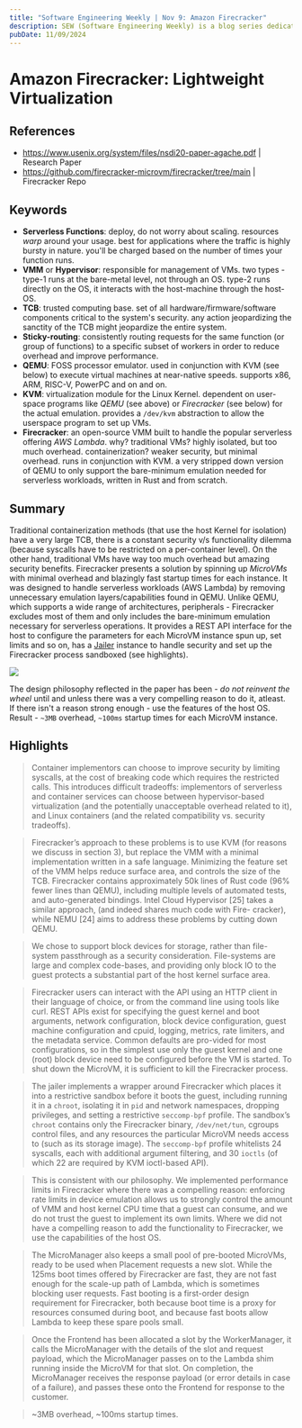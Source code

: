 ```yaml
---
title: "Software Engineering Weekly | Nov 9: Amazon Firecracker"
description: SEW (Software Engineering Weekly) is a blog series dedicated to exploring and sharing insights from the world of software engineering. Each week, I take a deep dive into a specific article, blog post, or research paper, providing a comprehensive summary and analysis. This series aims to keep myself updated on the latest trends, best practices, and innovative ideas in the field of software engineering. By documenting what I learn, I aim to keep myself accountable in the long run.
pubDate: 11/09/2024
---
```

# Amazon Firecracker: Lightweight Virtualization
## References 
- https://www.usenix.org/system/files/nsdi20-paper-agache.pdf | Research Paper
- https://github.com/firecracker-microvm/firecracker/tree/main | Firecracker Repo

## Keywords 
- **Serverless Functions**: deploy, do not worry about scaling. resources _warp_ around your usage. best for applications where the traffic is highly bursty in nature. you'll be charged based on the number of times your function runs. 
- **VMM** or **Hypervisor**:  responsible for management of VMs. two types - type-1 runs at the bare-metal level, not through an OS. type-2 runs directly on the OS, it interacts with the host-machine through the host-OS.
- **TCB**: trusted computing base. set of all hardware/firmware/software components critical to the system's security. any action jeopardizing the sanctity of the TCB might jeopardize the entire system.
- **Sticky-routing**: consistently routing requests for the same function (or group of functions) to a specific subset of workers in order to reduce overhead and improve performance.
- **QEMU**: FOSS processor emulator. used in conjunction with KVM (see below) to execute virtual machines at near-native speeds. supports x86, ARM, RISC-V, PowerPC and on and on.
- **KVM**: virtualization module for the Linux Kernel. dependent on user-space programs like _QEMU_ (see above) or _Firecracker_ (see below) for the actual emulation. provides a `/dev/kvm` abstraction to allow the userspace program to set up VMs.
- **Firecracker**: an open-source VMM built to handle the popular serverless offering _AWS Lambda_. why? traditional VMs? highly isolated, but too much overhead. containerization? weaker security, but minimal overhead. runs in conjunction with KVM. a very stripped down version of QEMU to only support the bare-minimum emulation needed for serverless workloads, written in Rust and from scratch. 

## Summary
Traditional containerization methods (that use the host Kernel for isolation) have a very large TCB, there is a constant security v/s functionality dilemma (because syscalls have to be restricted on a per-container level). On the other hand, traditional VMs have way too much overhead but amazing security benefits. Firecracker presents a solution by spinning up *MicroVMs* with minimal overhead and blazingly fast startup times for each instance. It was designed to handle serverless workloads (AWS Lambda) by removing unnecessary emulation layers/capabilities found in QEMU. Unlike QEMU, which supports a wide range of architectures, peripherals - Firecracker excludes most of them and only includes the bare-minimum emulation necessary for serverless operations. It provides a REST API interface for the host to configure the parameters for each MicroVM instance spun up, set limits and so on, has a [Jailer](https://www.youtube.com/watch?v=1F3hm6MfR1k) instance to handle security and set up the Firecracker process sandboxed (see highlights). 

![](https://github.com/firecracker-microvm/firecracker/raw/main/docs/images/firecracker_host_integration.png?raw=true)

The design philosophy reflected in the paper has been - *do not reinvent the wheel* until and unless there was a very compelling reason to do it, atleast. If there isn't a reason strong enough - use the features of the host OS. Result - `~3MB` overhead, `~100ms` startup times for each MicroVM instance. 

## Highlights
> Container implementors can choose to improve security by limiting syscalls, at the cost of breaking code which requires the restricted calls. This introduces difficult tradeoffs: implementors of serverless and container services can choose between hypervisor-based virtualization (and the potentially unacceptable overhead related to it), and Linux containers (and the related compatibility vs. security tradeoffs).

>Firecracker’s approach to these problems is to use KVM (for reasons we discuss in section 3), but replace the VMM with a minimal implementation written in a safe language. Minimizing the feature set of the VMM helps reduce surface area, and controls the size of the TCB. Firecracker contains approximately 50k lines of Rust code (96% fewer lines than QEMU), including multiple levels of automated tests, and auto-generated bindings. Intel Cloud Hypervisor [25] takes a similar approach, (and indeed shares much code with Fire- cracker), while NEMU [24] aims to address these problems by cutting down QEMU.

> We chose to support block devices for storage, rather than file-system passthrough as a security consideration. File-systems are large and complex code-bases, and providing only block IO to the guest protects a substantial part of the host kernel surface area.

> Firecracker users can interact with the API using an HTTP client in their language of choice, or from the command line using tools like curl. REST APIs exist for specifying the guest kernel and boot arguments, network configuration, block device configuration, guest machine configuration and cpuid, logging, metrics, rate limiters, and the metadata service. Common defaults are pro-vided for most configurations, so in the simplest use only the guest kernel and one (root) block device need to be configured before the VM is started. To shut down the MicroVM, it is sufficient to kill the Firecracker process.

> The jailer implements a wrapper around Firecracker which places it into a restrictive sandbox before it boots the guest, including running it in a `chroot`, isolating it in `pid` and network namespaces, dropping privileges, and setting a restrictive `seccomp-bpf` profile. The sandbox’s `chroot` contains only the Firecracker binary, `/dev/net/tun`, cgroups control files, and any resources the particular MicroVM needs access to (such as its storage image). The `seccomp-bpf` profile whitelists 24 syscalls, each with additional argument filtering, and 30 `ioctls` (of which 22 are required by KVM ioctl-based API).

> This is consistent with our philosophy. We implemented performance limits in Firecracker where there was a compelling reason: enforcing rate limits in device emulation allows us to strongly control the amount of VMM and host kernel CPU time that a guest can consume, and we do not trust the guest to implement its own limits. Where we did not have a compelling reason to add the functionality to Firecracker, we use the capabilities of the host OS.

> The MicroManager also keeps a small pool of pre-booted MicroVMs, ready to be used when Placement requests a new slot. While the 125ms boot times offered by Firecracker are fast, they are not fast enough for the scale-up path of Lambda, which is sometimes blocking user requests. Fast booting is a first-order design requirement for Firecracker, both because boot time is a proxy for resources consumed during boot, and because fast boots allow Lambda to keep these spare pools small.

> Once the Frontend has been allocated a slot by the WorkerManager, it calls the MicroManager with the details of the slot and request payload, which the MicroManager passes on to the Lambda shim running inside the MicroVM for that slot. On completion, the MicroManager receives the response payload (or error details in case of a failure), and passes these onto the Frontend for response to the customer.

> ~3MB overhead, ~100ms startup times.



